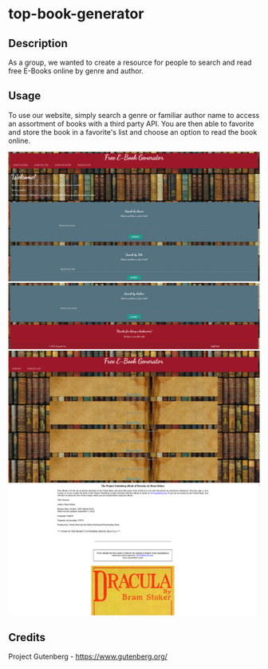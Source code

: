# top-book-generator

## Description
As a group, we wanted to create a resource for people to search and read free E-Books online by genre and author.

## Usage
To use our website, simply search a genre or familiar author name to access an assortment of books with a third party API. You are then able to favorite and store the book in a favorite's list and choose an option to read the book online.

![](Assets/Images/homepage1.png)
![](Assets/Images/homepage2.png)
![](Assets/Images/favorites.png)
![](Assets/Images/read%20now.png)

## Credits
Project Gutenberg - https://www.gutenberg.org/
